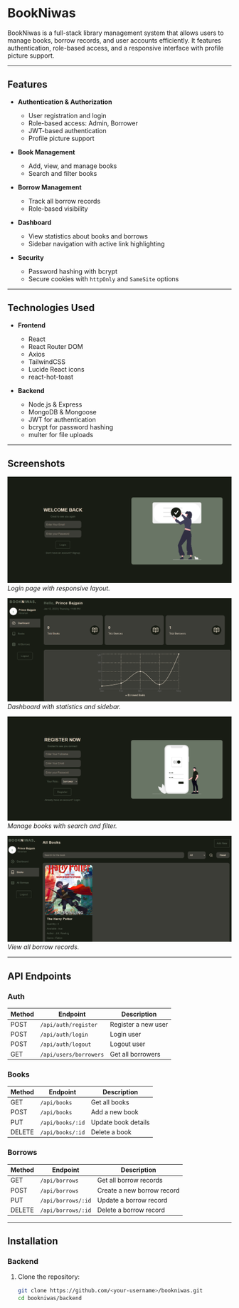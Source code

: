 # BookNiwas

BookNiwas is a full-stack library management system that allows users to manage books, borrow records, and user accounts efficiently. It features authentication, role-based access, and a responsive interface with profile picture support.

---

## Features

- **Authentication & Authorization**
  - User registration and login
  - Role-based access: Admin, Borrower
  - JWT-based authentication
  - Profile picture support

- **Book Management**
  - Add, view, and manage books
  - Search and filter books

- **Borrow Management**
  - Track all borrow records
  - Role-based visibility

- **Dashboard**
  - View statistics about books and borrows
  - Sidebar navigation with active link highlighting

- **Security**
  - Password hashing with bcrypt
  - Secure cookies with `httpOnly` and `SameSite` options

---

## Technologies Used

- **Frontend**
  - React
  - React Router DOM
  - Axios
  - TailwindCSS
  - Lucide React icons
  - react-hot-toast

- **Backend**
  - Node.js & Express
  - MongoDB & Mongoose
  - JWT for authentication
  - bcrypt for password hashing
  - multer for file uploads

---

## Screenshots

![Login Page](./frontend/public/image1.png)  
*Login page with responsive layout.*

![Dashboard](./frontend/public/dashboard.png)  
*Dashboard with statistics and sidebar.*

![Register Page](./frontend/public/image2.png)  
*Manage books with search and filter.*

![Books Page](./frontend/public/books.png)  
*View all borrow records.*

---

## API Endpoints

### Auth

| Method | Endpoint           | Description                   |
|--------|------------------|-------------------------------|
| POST   | `/api/auth/register` | Register a new user            |
| POST   | `/api/auth/login`    | Login user                     |
| POST   | `/api/auth/logout`   | Logout user                    |
| GET    | `/api/users/borrowers` | Get all borrowers            |

### Books

| Method | Endpoint           | Description                   |
|--------|------------------|-------------------------------|
| GET    | `/api/books`       | Get all books                 |
| POST   | `/api/books`       | Add a new book                |
| PUT    | `/api/books/:id`   | Update book details           |
| DELETE | `/api/books/:id`   | Delete a book                 |

### Borrows

| Method | Endpoint             | Description                   |
|--------|--------------------|-------------------------------|
| GET    | `/api/borrows`       | Get all borrow records        |
| POST   | `/api/borrows`       | Create a new borrow record    |
| PUT    | `/api/borrows/:id`   | Update a borrow record        |
| DELETE | `/api/borrows/:id`   | Delete a borrow record        |

---

## Installation

### Backend

1. Clone the repository:
   ```bash
   git clone https://github.com/<your-username>/bookniwas.git
   cd bookniwas/backend
